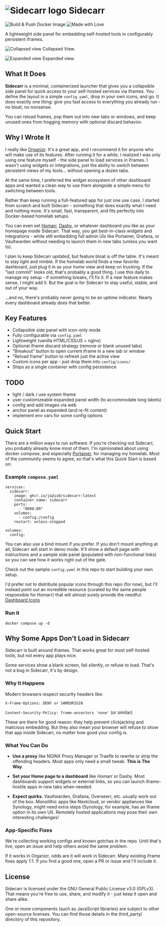 # ![Sidecarr logo](/site/favicon.png "Sidecarr logo") Sidecarr

![Build & Push Docker Image](https://github.com/ja2ui0/sidecarr/actions/workflows/container-publish.yml/badge.svg)
![Made with Love](https://img.shields.io/badge/made%20with-%E2%9D%A4-red)

A lightweight side panel for embedding self-hosted tools in configurably persistent iframes.

![Collapsed view](https://raw.githubusercontent.com/ja2ui0/sidecarr/refs/heads/main/assets/collapsed-view.png "Collapsed view")
Collapsed View.

![Expanded view](https://raw.githubusercontent.com/ja2ui0/sidecarr/refs/heads/main/assets/expanded-view.png "Expanded view")
Expanded view.

## What It Does

**Sidecarr** is a minimal, containerized launcher that gives you a collapsible side panel for quick access to your self-hosted services via iframes. You define the layout in a simple `config.yaml`, drop in your own icons, and go. It does exactly one thing: give you fast access to everything you already run - no bloat, no nonsense.

You can reload frames, pop them out into new tabs or windows, and keep unused ones from hogging memory with optional discard behavior.

## Why I Wrote It

I really like [Organizr](https://github.com/causefx/Organizr). It's a great app, and I recommend it for anyone who will make use of its features. After running it for a while, I realized I was only using one feature myself - the side panel to load services in iframes. I wasn't using widgets or integrations, just the ability to switch between persistent views of my tools... without opening a dozen tabs.

At the same time, I preferred the widget ecosystem of other dashboard apps and wanted a clean way to use them alongside a simple menu for switching between tools.

Rather than keep running a full-featured app for just one use case, I started from scratch and built Sidecarr - something that does exactly what I need and nothing more. It's small, fast, transparent, and fits perfectly into Docker-based homelab setups.

You can even set [Homarr](https://github.com/ajnart/homarr), [Dashy](https://github.com/lissy93/dashy), or whatever dashboard you like as your homepage inside Sidecarr. That way, you get best-in-class widgets and integrations - while still embedding full admin UIs like Portainer, Grafana, or Vaultwarden without needing to launch them in new tabs (unless you want to).

I plan to keep Sidecarr updated, but feature bloat is off the table. It's meant to stay light and nimble. If the homelab world finds a new favorite dashboard, just plug it in as your home view and keep on trucking. If the "last commit" looks old, that's probably a good thing. I use this daily to manage my setup - if something breaks, I'll fix it. If a new feature makes sense, I might add it. But the goal is for Sidecarr to stay useful, stable, and out of your way.

...and no, there's probably never going to be an uptime indicator. Nearly every dashboard already does that better.

## Key Features

- Collapsible side panel with icon-only mode
- Fully configurable via `config.yaml`
- Lightweight (vanilla HTML/CSS/JS + nginx)
- Optional iframe discard strategy (remove or blank unused tabs)
- "Breakout" button to open current iframe in a new tab or window
- "Reload frame" button to refresh just the active view
- Custom icons per app - just drop them into `config/icons/`
- Ships as a single container with config persistence

## TODO
- light / dark / use system theme
- user customizeable expanded panel width (to accommodate long labels)
- config and add images via web
- anchor panel as expanded (and re-fit content)
- implement env vars for some config options

## Quick Start
There are a million ways to run software. If you're checking out Sidecarr, you probably already know most of them. I'm opinionated about using docker compose, and especially [Portainer](https://github.com/portainer/portainer), for managing my homelab. Most of the community seems to agree, so that's what this Quick Start is based on:

### Example `compose.yaml`
```
services:
  sidecarr:
    image: ghcr.io/ja2ui0/sidecarr:latest
    container_name: sidecarr
    ports:
      - "8086:80"
    volumes:
      - config:/config
    restart: unless-stopped

volumes:
  config:
```

You can also use a bind mount if you prefer. If you don't mount anything at all, Sidecarr will start in demo mode. It'll show a default page with instructions and a sample side panel (populated with non-functional links) so you can see how it works right out of the gate.

Check out the sample `config.yaml` in this repo to start building your own setup.

I'd prefer not to distribute popular icons through this repo (for now), but I'll instead point out an incredible resource (curated by the same people responsible for Homarr) that will almost surely provide the needful: [Dashboard Icons](https://dashboardicons.com/icons)

### Run it
`docker compose up -d`

## Why Some Apps Don't Load in Sidecarr
Sidecarr is built around iframes. That works great for most self-hosted tools, but not every app plays nice.

Some services show a blank screen, fail silently, or refuse to load. That's not a bug in Sidecarr, it's by design.

### Why It Happens
Modern browsers respect security headers like:

`X-Frame-Options: DENY or SAMEORIGIN`

`Content-Security-Policy: frame-ancestors 'none'` (or similar)

These are there for good reason: they help prevent clickjacking and malicious embedding. But they also mean your browser will refuse to show that app inside Sidecarr, no matter how good your config is.

### What You Can Do
- **Use a proxy** like NGINX Proxy Manager or Traefik to rewrite or strip the offending headers. Most apps only need a small tweak. **This is The Way**.

- **Set your Home page to a dashboard** like Homarr or Dashy. Most dashboards support widgets or external links, so you can launch iframe-hostile apps in new tabs when needed.

- **Expect quirks.** Vaultwarden, Grafana, Overseerr, etc. usually work out of the box. Monolithic apps like Nextcloud, or vendor appliances like Synology, might need extra steps (Synology, for example, has an iframe option in its own UI). Remotely hosted applications may pose their own interesting challenges!

### App-Specific Fixes
We're collecting working configs and known gotchas in the repo. Until that's live, open an issue and help others avoid the same problem.

If it works in Organizr, odds are it will work in Sidecarr. Many existing iframe fixes apply 1:1. If you find a good one, open a PR or issue and I'll include it.

## License
Sidecarr is licensed under the GNU General Public License v3.0 (GPLv3). That means you're free to use, share, and modify it - just keep it open and share alike.

One or more components (such as JavaScript libraries) are subject to other open-source licenses. You can find those details in the third_party/ directory of this repository.

